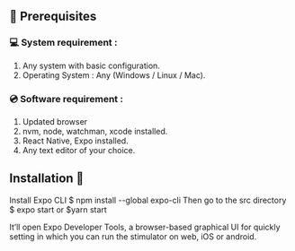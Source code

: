 ## 📌 Prerequisites

### 💻 System requirement :

1. Any system with basic configuration.
2. Operating System : Any (Windows / Linux / Mac).

### 💿 Software requirement :

1. Updated browser
2. nvm, node, watchman, xcode installed.
3. React Native, Expo installed.
4. Any text editor of your choice.

## Installation 🔧
Install Expo CLI
$ npm install --global expo-cli
Then go to the src directory 
$ expo start or $yarn start

 It’ll open Expo Developer Tools, a browser-based graphical UI for quickly setting in which you can run the stimulator on web, iOS or android.

